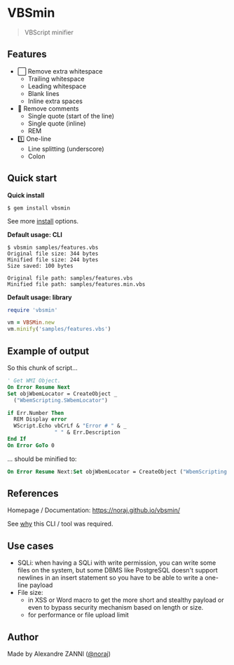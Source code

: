 # VBSmin

> VBScript minifier

## Features

- ⬜️ Remove extra whitespace
  - Trailing whitespace
  - Leading whitespace
  - Blank lines
  - Inline extra spaces
- 💬 Remove comments
  - Single quote (start of the line)
  - Single quote (inline)
  - REM
- 1️⃣ One-line
  - Line splitting (underscore)
  - Colon

## Quick start

**Quick install**

```
$ gem install vbsmin
```

See more [install](https://noraj.github.io/vbsmin/#/pages/install) options.

**Default usage: CLI**

```
$ vbsmin samples/features.vbs
Original file size: 344 bytes
Minified file size: 244 bytes
Size saved: 100 bytes

Original file path: samples/features.vbs
Minified file path: samples/features.min.vbs
```

**Default usage: library**

```ruby
require 'vbsmin'

vm = VBSMin.new
vm.minify('samples/features.vbs')
```

## Example of output

So this chunk of script...

```vb
' Get WMI Object.
On Error Resume Next
Set objWbemLocator = CreateObject _
  ("WbemScripting.SWbemLocator")

if Err.Number Then
  REM Display error
  WScript.Echo vbCrLf & "Error # " & _
               " " & Err.Description
End If
On Error GoTo 0	
```

... should be minified to:

```vb
On Error Resume Next:Set objWbemLocator = CreateObject ("WbemScripting.SWbemLocator"):if Err.Number Then:WScript.Echo vbCrLf & "Error # " & " " & Err.Description:End If:On Error GoTo 0
```

## References

Homepage / Documentation: https://noraj.github.io/vbsmin/

See [why](https://noraj.github.io/vbsmin/#/why) this CLI / tool was required.

## Use cases

- SQLi: when having a SQLi with write permission, you can write some files on
  the system, but some DBMS like PostgreSQL doesn't support newlines in an
  insert statement so you have to be able to write a one-line payload 
- File size:
  - in XSS or Word macro to get the more short and stealthy payload or even
    to bypass security mechanism based on length or size.
  - for performance or file upload limit

## Author

Made by Alexandre ZANNI ([@noraj](https://pwn.by/noraj/))
